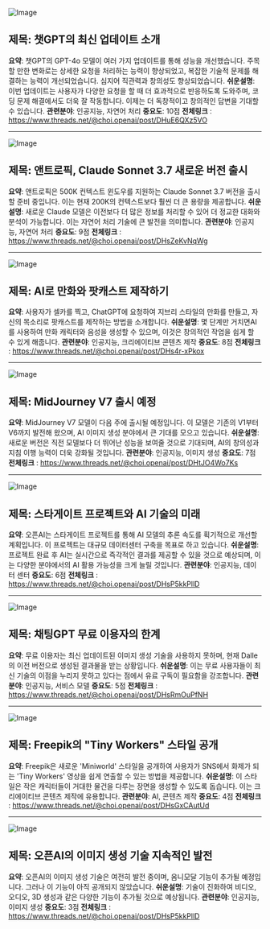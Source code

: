 ![Image](https://scontent-iad3-2.cdninstagram.com/v/t51.71878-15/486194438_648247284682115_2417508411636566425_n.jpg?stp=dst-jpg_e35_tt6&_nc_cat=103&ccb=1-7&_nc_sid=18de74&_nc_ohc=kM2QeGAMknIQ7kNvgHwbGUH&_nc_oc=AdmAOns-hKSU5LxswfUPRDIJdEw8GuvHRJh68rcZwFU0a_zvzx4zRnlc1FLJSWpY-v0&_nc_zt=23&_nc_ht=scontent-iad3-2.cdninstagram.com&edm=ACx9VUEEAAAA&_nc_gid=6cXgGvRUh_4c8ZYSdI1zrw&oh=00_AYGIoyu267lgenkD-Cg9cXPpB2kY45ABPpdHgMZ_X0W-mA&oe=67EBCCD3)

## 제목: 챗GPT의 최신 업데이트 소개
**요약**: 챗GPT의 GPT-4o 모델이 여러 가지 업데이트를 통해 성능을 개선했습니다. 주목할 만한 변화로는 상세한 요청을 처리하는 능력이 향상되었고, 복잡한 기술적 문제를 해결하는 능력이 개선되었습니다. 심지어 직관력과 창의성도 향상되었습니다.
**쉬운설명**: 이번 업데이트는 사용자가 다양한 요청을 할 때 더 효과적으로 반응하도록 도와주며, 코딩 문제 해결에서도 더욱 잘 작동합니다. 이제는 더 독창적이고 창의적인 답변을 기대할 수 있습니다.
**관련분야**: 인공지능, 자연어 처리
**중요도**: 10점
**전체링크** : https://www.threads.net/@choi.openai/post/DHuE6QXz5VO

---

![Image](https://scontent-iad3-1.cdninstagram.com/v/t51.75761-15/486559714_17902611726112832_7291482370052144624_n.jpg?stp=dst-jpg_e35_tt6&_nc_cat=110&ccb=1-7&_nc_sid=18de74&_nc_ohc=J9Sa4N-IZq8Q7kNvgFYINIP&_nc_oc=AdksDFloenE7lL_260nw_NQJwbKSD4SBUyv_ZEy7mwXIqmjpOntC8pUI1HaYK5BwfJw&_nc_zt=23&_nc_ht=scontent-iad3-1.cdninstagram.com&edm=ACx9VUEEAAAA&_nc_gid=6cXgGvRUh_4c8ZYSdI1zrw&oh=00_AYEwAs2fbK7SdJ9R8QZWEGhIKiZ0XypNrNmuIlMtJgkA-A&oe=67EBBE30)

## 제목: 앤트로픽, Claude Sonnet 3.7 새로운 버전 출시
**요약**: 앤트로픽은 500K 컨텍스트 윈도우를 지원하는 Claude Sonnet 3.7 버전을 출시할 준비 중입니다. 이는 현재 200K의 컨텍스트보다 훨씬 더 큰 용량을 제공합니다.
**쉬운설명**: 새로운 Claude 모델은 이전보다 더 많은 정보를 처리할 수 있어 더 정교한 대화와 분석이 가능합니다. 이는 자연어 처리 기술에 큰 발전을 의미합니다.
**관련분야**: 인공지능, 자연어 처리
**중요도**: 9점
**전체링크** : https://www.threads.net/@choi.openai/post/DHsZeKvNqWg

---

![Image](https://scontent-iad3-1.cdninstagram.com/v/t51.71878-15/487156205_565729109198449_7335882871717127927_n.jpg?stp=dst-jpg_e35_tt6&_nc_cat=101&ccb=1-7&_nc_sid=18de74&_nc_ohc=itGHVMYjqqcQ7kNvgFV2QXQ&_nc_oc=Adn9dtVAwV6D4jl7ZhwJD_-fRxlLcUGSN-NHSjyApZYXKCY_NJefv1hwGsS2RcdPChk&_nc_zt=23&_nc_ht=scontent-iad3-1.cdninstagram.com&edm=ACx9VUEEAAAA&_nc_gid=6cXgGvRUh_4c8ZYSdI1zrw&oh=00_AYEa-PDfJhV5P2tVSEV1gzd2WxlqgI3fVKCwojyrntcrhQ&oe=67EB9B42)

## 제목: AI로 만화와 팟캐스트 제작하기
**요약**: 사용자가 셀카를 찍고, ChatGPT에 요청하여 지브리 스타일의 만화를 만들고, 자신의 목소리로 팟캐스트를 제작하는 방법을 소개합니다.
**쉬운설명**: 몇 단계만 거치면AI를 사용하여 만화 캐릭터와 음성을 생성할 수 있으며, 이것은 창의적인 작업을 쉽게 할 수 있게 해줍니다.
**관련분야**: 인공지능, 크리에이티브 콘텐츠 제작
**중요도**: 8점
**전체링크** : https://www.threads.net/@choi.openai/post/DHs4r-xPkox

---

![Image](https://scontent-iad3-2.cdninstagram.com/v/t51.75761-15/487052475_17902645449112832_3009729997945796020_n.jpg?stp=dst-jpg_e35_tt6&_nc_cat=100&ccb=1-7&_nc_sid=18de74&_nc_ohc=LvvWEwm_rfEQ7kNvgGHAOSb&_nc_oc=AdncI-tRuUEof_WcIxwaMKDwr0WJud8228lHFYOSbOhOt81UZZynG6p3JeXQ55E4_yM&_nc_zt=23&_nc_ht=scontent-iad3-2.cdninstagram.com&edm=ACx9VUEEAAAA&_nc_gid=6cXgGvRUh_4c8ZYSdI1zrw&oh=00_AYGPpRAktFBt0DHRoybKQH9WzYp69HJ9XE4j8UyuvkPqTw&oe=67EBAC05)

## 제목: MidJourney V7 출시 예정
**요약**: MidJourney V7 모델이 다음 주에 출시될 예정입니다. 이 모델은 기존의 V1부터 V6까지 발전해 왔으며, AI 이미지 생성 분야에서 큰 기대를 모으고 있습니다.
**쉬운설명**: 새로운 버전은 직전 모델보다 더 뛰어난 성능을 보여줄 것으로 기대되며, AI의 창의성과 지침 이행 능력이 더욱 강화될 것입니다.
**관련분야**: 인공지능, 이미지 생성
**중요도**: 7점
**전체링크** : https://www.threads.net/@choi.openai/post/DHtJO4Wo7Ks

---

![Image](https://scontent-iad3-1.cdninstagram.com/v/t51.71878-15/486164855_1735887027364162_3730752076913492480_n.jpg?stp=dst-jpg_e35_tt6&_nc_cat=104&ccb=1-7&_nc_sid=18de74&_nc_ohc=iJkO6z9LDuUQ7kNvgE9z-dq&_nc_oc=Admeu6vT3aWkKja3QXo15skfjmirT2J5SgoHr53WkDl-2jV7S1SU1sdiFjoEwEOoZkI&_nc_zt=23&_nc_ht=scontent-iad3-1.cdninstagram.com&edm=ACx9VUEEAAAA&_nc_gid=6cXgGvRUh_4c8ZYSdI1zrw&oh=00_AYGsloKfuG3FG1pJqdQ2Z2vX_80Uwv9JBAgYZJseSS2ZsQ&oe=67EBAD74)

## 제목: 스타게이트 프로젝트와 AI 기술의 미래
**요약**: 오픈AI는 스타게이트 프로젝트를 통해 AI 모델의 추론 속도를 획기적으로 개선할 계획입니다. 이 프로젝트는 대규모 데이터센터 구축을 목표로 하고 있습니다.
**쉬운설명**: 프로젝트 완료 후 AI는 실시간으로 즉각적인 결과를 제공할 수 있을 것으로 예상되며, 이는 다양한 분야에서의 AI 활용 가능성을 크게 늘릴 것입니다.
**관련분야**: 인공지능, 데이터 센터
**중요도**: 6점
**전체링크** : https://www.threads.net/@choi.openai/post/DHsP5kkPllD

---

![Image](https://scontent-iad3-1.cdninstagram.com/v/t51.71878-15/487040250_2557987504548262_8611359019139111836_n.jpg?stp=dst-jpg_e35_tt6&_nc_cat=108&ccb=1-7&_nc_sid=18de74&_nc_ohc=ETAS2_RzRZAQ7kNvgG-nHfs&_nc_oc=AdkjIdBIHiT4hrOcwwdhp7MPUWkPM_D4_JvqQemGGNtzNXwV1xpq7sASuQxz10UIVD4&_nc_zt=23&_nc_ht=scontent-iad3-1.cdninstagram.com&edm=ACx9VUEEAAAA&_nc_gid=6cXgGvRUh_4c8ZYSdI1zrw&oh=00_AYE8_3H5Pi-bENRZJJXar6mrRVFv-2Qx1QOWkYNkbopBPw&oe=67EBB095)

## 제목: 채팅GPT 무료 이용자의 한계
**요약**: 무료 이용자는 최신 업데이트된 이미지 생성 기술을 사용하지 못하며, 현재 Dalle의 이전 버전으로 생성된 결과물을 받는 상황입니다.
**쉬운설명**: 이는 무료 사용자들이 최신 기술의 이점을 누리지 못하고 있다는 점에서 유료 구독이 필요함을 강조합니다.
**관련분야**: 인공지능, 서비스 모델
**중요도**: 5점
**전체링크** : https://www.threads.net/@choi.openai/post/DHsRmOuPfNH

---

![Image](https://scontent-iad3-1.cdninstagram.com/v/t51.71878-15/483367897_3882293292022676_5943239311761861462_n.jpg?stp=dst-jpg_e35_tt6&_nc_cat=103&ccb=1-7&_nc_sid=18de74&_nc_ohc=GUUNAvG-M8cQ7kNvgFlyt5E&_nc_oc=Adk0yiJMglBMkIK1MiQvKh9R6nuRjHUf4LH1wuYgfn8eisppvRFY5Q-uiyOno8G3dMc&_nc_zt=23&_nc_ht=scontent-iad3-2.cdninstagram.com&edm=ACx9VUEEAAAA&_nc_gid=6cXgGvRUh_4c8ZYSdI1zrw&oh=00_AYG4xq7hexj46dm6KyVjcecsYbuvL1xM_BHI1dKrBB1SLg&oe=67EBB436)

## 제목: Freepik의 "Tiny Workers" 스타일 공개
**요약**: Freepik은 새로운 'Miniworld' 스타일을 공개하여 사용자가 SNS에서 화제가 되는 'Tiny Workers' 영상을 쉽게 연출할 수 있는 방법을 제공합니다.
**쉬운설명**: 이 스타일은 작은 캐릭터들이 거대한 물건을 다루는 장면을 생성할 수 있도록 돕습니다. 이는 크리에이티브 콘텐츠 제작에 유용합니다.
**관련분야**: AI, 콘텐츠 제작
**중요도**: 4점
**전체링크** : https://www.threads.net/@choi.openai/post/DHsGxCAutUd

---

![Image](https://scontent-iad3-1.cdninstagram.com/v/t51.71878-15/487040250_2557987504548262_8611359019139111836_n.jpg?stp=dst-jpg_e35_tt6&_nc_cat=108&ccb=1-7&_nc_sid=18de74&_nc_ohc=ETAS2_RzRZAQ7kNvgG-nHfs&_nc_oc=AdkjIdBIHiT4hrOcwwdhp7MPUWkPM_D4_JvqQemGGNtzNXwV1xpq7sASuQxz10UIVD4&_nc_zt=23&_nc_ht=scontent-iad3-1.cdninstagram.com&edm=ACx9VUEEAAAA&_nc_gid=6cXgGvRUh_4c8ZYSdI1zrw&oh=00_AYE8_3H5Pi-bENRZJJXar6mrRVFv-2Qx1QOWkYNkbopBPw&oe=67EBB095)

## 제목: 오픈AI의 이미지 생성 기술 지속적인 발전
**요약**: 오픈AI의 이미지 생성 기술은 여전히 발전 중이며, 옴니모달 기능이 추가될 예정입니다. 그러나 이 기능이 아직 공개되지 않았습니다.
**쉬운설명**: 기술이 진화하여 비디오, 오디오, 3D 생성과 같은 다양한 기능이 추가될 것으로 예상됩니다.
**관련분야**: 인공지능, 이미지 생성
**중요도**: 3점
**전체링크** : https://www.threads.net/@choi.openai/post/DHsP5kkPllD